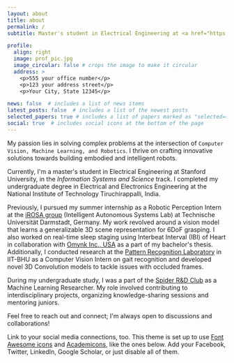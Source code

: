 ```yaml
---
layout: about
title: about
permalink: /
subtitle: Master's student in Electrical Engineering at <a href="https://profiles.stanford.edu/ishikaa-lunawat">Stanford University</a>

profile:
  align: right
  image: prof_pic.jpg
  image_circular: false # crops the image to make it circular
  address: >
    <p>555 your office number</p>
    <p>123 your address street</p>
    <p>Your City, State 12345</p>

news: false  # includes a list of news items
latest_posts: false  # includes a list of the newest posts
selected_papers: true # includes a list of papers marked as "selected={true}"
social: true  # includes social icons at the bottom of the page
---
```

My passion lies in solving complex problems at the intersection of `Computer Vision, Machine Learning, and Robotics`. I thrive on crafting innovative solutions towards building embodied and intelligent robots.

Currently, I'm a master's student in Electrical Engineering at Stanford University, in the *Information Systems and Science* track. I completed my undergraduate degree in Electrical and Electronics Engineering at the National Institute of Technology Tiruchirappalli, India.

Previously, I pursued my summer internship as a Robotic Perception Intern at the [iROSA group](https://irosalab.com/) (Intelligent Autonomous Systems Lab) at Technische Universität Darmstadt, Germany. My work revolved around a vision model that learns a generalizable 3D scene representation for 6DoF grasping. I also worked on real-time sleep staging using Interbeat Interval (IBI) of Heart in collaboration with [Omynk Inc., USA](https://www.omnyk.com/) as a part of my bachelor's thesis. Additionally, I conducted research at the [Pattern Recognition Laboratory](https://www.iitbhu.ac.in/dept/cse/labs#sec9) in IIT-BHU as a Computer Vision Intern on gait recognition and developed novel 3D Convolution models to tackle issues with occluded frames. 


During my undergraduate study, I was a part of the [Spider R&D Club](https://spider.nitt.edu/projects) as a Machine Learning Researcher. My role involved contributing to interdisciplinary projects, organizing knowledge-sharing sessions and mentoring juniors.

Feel free to reach out and connect; I'm always open to discussions and collaborations!
<!-- 
Write your biography here. Tell the world about yourself. Link to your favorite [subreddit](http://reddit.com). You can put a picture in, too. The code is already in, just name your picture `prof_pic.jpg` and put it in the `img/` folder.

Put your address / P.O. box / other info right below your picture. You can also disable any of these elements by editing `profile` property of the YAML header of your `_pages/about.md`. Edit `_bibliography/papers.bib` and Jekyll will render your [publications page](/al-folio/publications/) automatically. -->

Link to your social media connections, too. This theme is set up to use [Font Awesome icons](http://fortawesome.github.io/Font-Awesome/) and [Academicons](https://jpswalsh.github.io/academicons/), like the ones below. Add your Facebook, Twitter, LinkedIn, Google Scholar, or just disable all of them.
